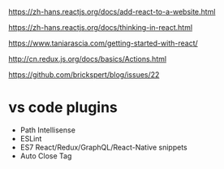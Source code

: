 https://zh-hans.reactjs.org/docs/add-react-to-a-website.html

https://zh-hans.reactjs.org/docs/thinking-in-react.html

https://www.taniarascia.com/getting-started-with-react/

http://cn.redux.js.org/docs/basics/Actions.html

https://github.com/brickspert/blog/issues/22

# vs code plugins
- Path Intellisense
- ESLint
- ES7 React/Redux/GraphQL/React-Native snippets
- Auto Close Tag
